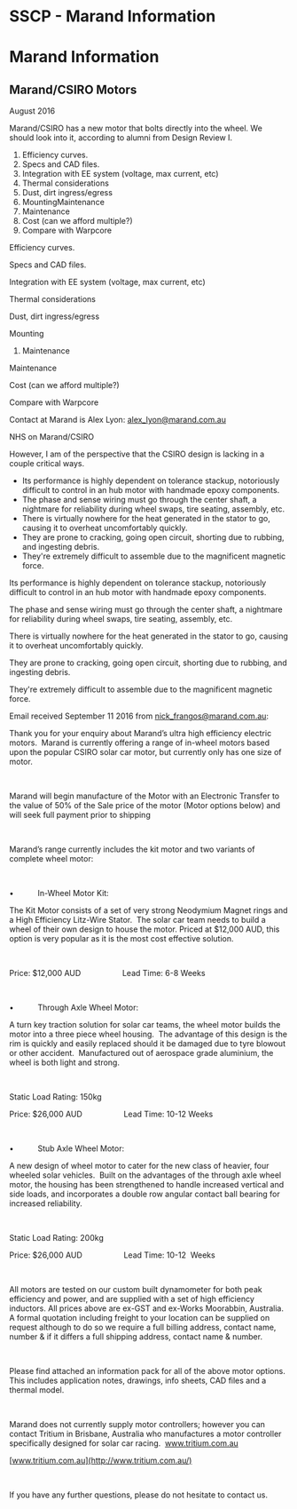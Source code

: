 # SSCP - Marand Information

# Marand Information

## Marand/CSIRO Motors

[](#h.z32k64d8nocw)

August 2016

Marand/CSIRO has a new motor that bolts directly into the wheel. We should look into it, according to alumni from Design Review I. 

1. Efficiency curves. 
2. Specs and CAD files. 
3. Integration with EE system (voltage, max current, etc)
4. Thermal considerations
5. Dust, dirt ingress/egress
6. MountingMaintenance
7. Maintenance
8. Cost (can we afford multiple?)
9. Compare with Warpcore

Efficiency curves. 

Specs and CAD files. 

Integration with EE system (voltage, max current, etc)

Thermal considerations

Dust, dirt ingress/egress

Mounting

1. Maintenance

Maintenance

Cost (can we afford multiple?)

Compare with Warpcore

Contact at Marand is Alex Lyon: alex_lyon@marand.com.au

NHS on Marand/CSIRO

However, I am of the perspective that the CSIRO design is lacking in a couple critical ways.

* Its performance is highly dependent on tolerance stackup, notoriously difficult to control in an hub motor with handmade epoxy components.
* The phase and sense wiring must go through the center shaft, a nightmare for reliability during wheel swaps, tire seating, assembly, etc.
* There is virtually nowhere for the heat generated in the stator to go, causing it to overheat uncomfortably quickly.
* They are prone to cracking, going open circuit, shorting due to rubbing, and ingesting debris.
* They're extremely difficult to assemble due to the magnificent magnetic force.

Its performance is highly dependent on tolerance stackup, notoriously difficult to control in an hub motor with handmade epoxy components.

The phase and sense wiring must go through the center shaft, a nightmare for reliability during wheel swaps, tire seating, assembly, etc.

There is virtually nowhere for the heat generated in the stator to go, causing it to overheat uncomfortably quickly.

They are prone to cracking, going open circuit, shorting due to rubbing, and ingesting debris.

They're extremely difficult to assemble due to the magnificent magnetic force.

Email received September 11 2016 from nick_frangos@marand.com.au:

Thank you for your enquiry about Marand’s ultra high efficiency electric motors.  Marand is currently offering a range of in-wheel motors based upon the popular CSIRO solar car motor, but currently only has one size of motor.

 

Marand will begin manufacture of the Motor with an Electronic Transfer to the value of 50% of the Sale price of the motor (Motor options below) and will seek full payment prior to shipping

 

Marand’s range currently includes the kit motor and two variants of complete wheel motor:

 

•           In-Wheel Motor Kit:

The Kit Motor consists of a set of very strong Neodymium Magnet rings and a High Efficiency Litz-Wire Stator.  The solar car team needs to build a wheel of their own design to house the motor. Priced at $12,000 AUD, this option is very popular as it is the most cost effective solution.

 

Price: $12,000 AUD                   Lead Time: 6-8 Weeks

 

•           Through Axle Wheel Motor:

A turn key traction solution for solar car teams, the wheel motor builds the motor into a three piece wheel housing.  The advantage of this design is the rim is quickly and easily replaced should it be damaged due to tyre blowout or other accident.  Manufactured out of aerospace grade aluminium, the wheel is both light and strong.

 

Static Load Rating: 150kg

Price: $26,000 AUD                   Lead Time: 10-12 Weeks

 

•           Stub Axle Wheel Motor:

A new design of wheel motor to cater for the new class of heavier, four wheeled solar vehicles.  Built on the advantages of the through axle wheel motor, the housing has been strengthened to handle increased vertical and side loads, and incorporates a double row angular contact ball bearing for increased reliability.

 

Static Load Rating: 200kg

Price: $26,000 AUD                   Lead Time: 10-12  Weeks

 

All motors are tested on our custom built dynamometer for both peak efficiency and power, and are supplied with a set of high efficiency inductors. All prices above are ex-GST and ex-Works Moorabbin, Australia.  A formal quotation including freight to your location can be supplied on request although to do so we require a full billing address, contact name, number & if it differs a full shipping address, contact name & number.  

 

Please find attached an information pack for all of the above motor options.  This includes application notes, drawings, info sheets, CAD files and a thermal model.

 

Marand does not currently supply motor controllers; however you can contact Tritium in Brisbane, Australia who manufactures a motor controller specifically designed for solar car racing.  www.tritium.com.au

[www.tritium.com.au](http://www.tritium.com.au/)

 

If you have any further questions, please do not hesitate to contact us.


